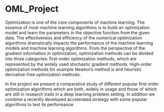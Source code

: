 # OML_Project
Optimization is one of the core components of machine learning. The essence of most machine learning algorithms is to build an optimization model and learn the parameters in the objective function from the given data. The effectiveness and efficiency of the numerical optimization algorithms dramatically impacts the performance of the machine learning models and machine learning algorithms. From the perspective of the gradient information in optimization, optimization methods can be divided into three categories: ﬁrst-order optimization methods, which are represented by the widely used stochastic gradient methods. High-order optimization methods for example Newton’s method is and heuristic derivative-free optimization methods. 

 

In the project we present a comparative study of different popular first order optimization algorithms which are both, widely in usage and those of which are still in research trails in a deep learning problem setting. In addition we combine a recently developed accelerated strategy with some popular algorithms to test its performance. 
